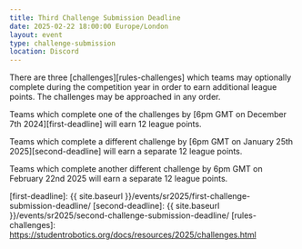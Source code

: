 ```yaml
---
title: Third Challenge Submission Deadline
date: 2025-02-22 18:00:00 Europe/London
layout: event
type: challenge-submission
location: Discord
---
```


There are three [challenges][rules-challenges] which teams may optionally complete during the competition year in order to earn additional league points.
The challenges may be approached in any order.

Teams which complete one of the challenges by [6pm GMT on December 7th 2024][first-deadline] will earn 12 league points.

Teams which complete a different challenge by [6pm GMT on January 25th 2025][second-deadline] will earn a separate 12 league points.

Teams which complete another different challenge by 6pm GMT on February 22nd 2025 will earn a separate 12 league points.

[first-deadline]: {{ site.baseurl }}/events/sr2025/first-challenge-submission-deadline/
[second-deadline]: {{ site.baseurl }}/events/sr2025/second-challenge-submission-deadline/
[rules-challenges]: https://studentrobotics.org/docs/resources/2025/challenges.html
